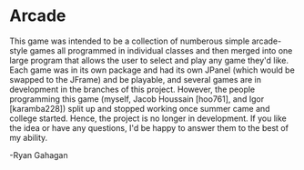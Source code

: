 # Arcade
This game was intended to be a collection of numberous simple arcade-style games all programmed in individual classes and then merged into one large program that allows the user to select and play any game they'd like. Each game was in its own package and had its own JPanel (which would be swapped to the JFrame) and be playable, and several games are in development in the branches of this project. However, the people programming this game (myself, Jacob Houssain [hoo761], and Igor [karamba228]) split up and stopped working once summer came and college started. Hence, the project is no longer in development. If you like the idea or have any questions, I'd be happy to answer them to the best of my ability.

-Ryan Gahagan
